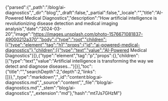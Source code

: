{"parsed":{"_path":"/blog/ai-diagnostics","_dir":"blog","_draft":false,"_partial":false,"_locale":"","title":"AI-Powered Medical Diagnostics","description":"How artificial intelligence is revolutionizing disease detection and medical imaging analysis","date":"2024-03-20","image":"https://images.unsplash.com/photo-1576671081837-49000212a370","body":{"type":"root","children":[{"type":"element","tag":"h1","props":{"id":"ai-powered-medical-diagnostics"},"children":[{"type":"text","value":"AI-Powered Medical Diagnostics"}]},{"type":"element","tag":"p","props":{},"children":[{"type":"text","value":"Artificial intelligence is transforming the way we detect and diagnose diseases..."}]}],"toc":{"title":"","searchDepth":2,"depth":2,"links":[]}},"_type":"markdown","_id":"content:blog:ai-diagnostics.md","_source":"content","_file":"blog/ai-diagnostics.md","_stem":"blog/ai-diagnostics","_extension":"md"},"hash":"mt7Js7GHzM"}